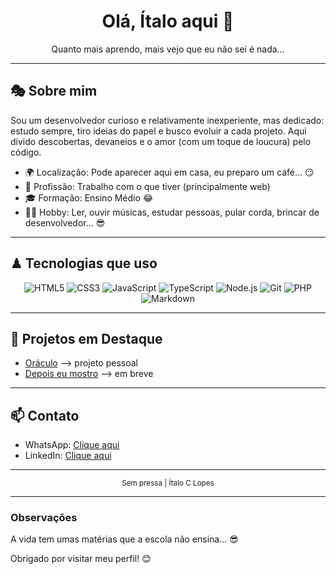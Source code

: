 
<h1 align="center">Olá, Ítalo aqui 👋</h1>
<p align="center">Quanto mais aprendo, mais vejo que eu não sei é nada...</p>

---

## 🎭 Sobre mim

Sou um desenvolvedor curioso e relativamente inexperiente, mas dedicado: estudo sempre, tiro ideias do papel e busco evoluir a cada projeto. Aqui divido descobertas, devaneios e o amor (com um toque de loucura) pelo código.

- 🌍 Localização: Pode aparecer aqui em casa, eu preparo um café... 😏
- 💼 Profissão: Trabalho com o que tiver (principalmente web)
- 🎓 Formação: Ensino Médio 😂
- 🐱‍👓 Hobby: Ler, ouvir músicas, estudar pessoas, pular corda, brincar de desenvolvedor... 😎
---

## ♟ Tecnologias que uso

<div align="center">
	<img alt="HTML5" src="https://img.shields.io/badge/HTML5-E34F26?style=for-the-badge&logo=html5&logoColor=white" />
	<img alt="CSS3" src="https://img.shields.io/badge/CSS3-1572B6?style=for-the-badge&logo=css3&logoColor=white" />
	<img alt="JavaScript" src="https://img.shields.io/badge/JavaScript-F7DF1E?style=for-the-badge&logo=javascript&logoColor=black" />
	<img alt="TypeScript" src="https://img.shields.io/badge/TypeScript-3178C6?style=for-the-badge&logo=typescript&logoColor=white" />
	<img alt="Node.js" src="https://img.shields.io/badge/Node.js-339933?style=for-the-badge&logo=node.js&logoColor=white" />
	<img alt="Git" src="https://img.shields.io/badge/Git-F05032?style=for-the-badge&logo=git&logoColor=white" />
	<img alt="PHP" src="https://img.shields.io/badge/PHP-777BB4?style=for-the-badge&logo=php&logoColor=white" />
	<img alt="Markdown" src="https://img.shields.io/badge/Markdown-000000?style=for-the-badge&logo=markdown&logoColor=white" />
</div>

---

## 🚩 Projetos em Destaque
- [Oráculo](https://github.com/italo-547/oraculo) —> projeto pessoal
- [Depois eu mostro](https://github.com/italo-547/) —> em breve

---

## 📫 Contato
- WhatsApp: [Clique aqui](https://wa.me/5537991004685)
- LinkedIn: [Clique aqui](https://linkedin.com/in/granular-developer-317b56382)

---

<div align="center">
	<sub>Sem pressa | Ítalo C Lopes</sub>
</div>

---

### Observações
A vida tem umas matérias que a escola não ensina... 😎

Obrigado por visitar meu perfil! 😊
